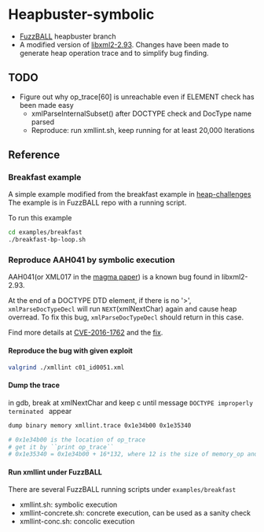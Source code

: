 # Heapbuster-symbolic
- [FuzzBALL](https://github.com/yanxx297/fuzzball/tree/hb-branch) heapbuster branch
- A modified version of [libxml2-2.93](https://github.com/yanxx297/libxml2). Changes have been made to generate heap operation trace and to simplify bug finding.

## TODO
- Figure out why op_trace[60] is unreachable even if ELEMENT check has been made easy
    - xmlParseInternalSubset() after DOCTYPE check and DocType name parsed
    - Reproduce: run xmllint.sh, keep running for at least 20,000 Iterations


## Reference

### Breakfast example
A simple example modified from the breakfast example in [heap-challenges](https://github.com/soez/heap-challenges)
The example is in FuzzBALL repo with a running script.

To run this example
```bash
cd examples/breakfast
./breakfast-bp-loop.sh
```

### Reproduce AAH041 by symbolic execution

AAH041(or XML017 in the [magma paper](https://hexhive.epfl.ch/publications/files/21SIGMETRICS.pdf)) is a known bug found in libxml2-2.93. 

At the end of a DOCTYPE DTD element, if there is no '>', `xmlParseDocTypeDecl` will run `NEXT`(xmlNextChar) again and cause heap overread.
To fix this bug, `xmlParseDocTypeDecl` should return in this case.

Find more details at [CVE-2016-1762](https://cve.mitre.org/cgi-bin/cvename.cgi?name=CVE-2016-1762) and the [fix](https://gitlab.gnome.org/GNOME/libxml2/-/commit/a7a94612aa3b16779e2c74e1fa353b5d9786c602).

#### Reproduce the bug with given exploit
```bash
valgrind ./xmllint c01_id0051.xml
```

#### Dump the trace

in gdb, break at xmlNextChar and keep c until message `DOCTYPE improperly terminated
` appear
```bash
dump binary memory xmllint.trace 0x1e34b00 0x1e35340

# 0x1e34b00 is the location of op_trace
# get it by ``print op_trace``
# 0x1e35340 = 0x1e34b00 + 16*132, where 12 is the size of memory_op and 132 is the real length of op_trace
```

#### Run xmllint under FuzzBALL
There are several FuzzBALL running scripts under `examples/breakfast`
- xmllint.sh: symbolic execution
- xmllint-concrete.sh: concrete execution, can be used as a sanity check
- xmllint-conc.sh: concolic execution
